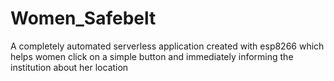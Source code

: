 # Women_Safebelt
A completely automated serverless application created with esp8266 which helps women click on a simple button and immediately informing the institution about her location
